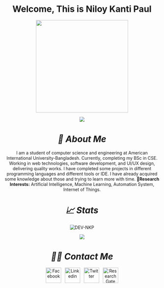 <h1 align="center">Welcome, This is Niloy Kanti Paul </h1>
<p align="center"><img src="https://media.giphy.com/media/v1.Y2lkPTc5MGI3NjExNzVjZmVkMzMwYTdhY2QyOWJjZDcxMmRkMzkzYjNkNTFkYTRmNzdmYyZjdD1n/26DoiqmYcxgFICb3G/giphy-downsized.gif" height="300" width="300"/></p>
<p align="center">
<img src="https://komarev.com/ghpvc/?username=dev-nkp" />
</p>


***<h1 align="center">🎲 About Me</h1>***
  <p align="center">
  I am a student of computer science and engineering at American International University-Bangladesh. Currently, completing my BSc in CSE. Working in web technologies,   software development, and UI/UX design, delivering quality works.
  I have completed some projects in different programming languages and different tools or IDE. I have already acquired some knowledge about those and trying to learn more with time.
  <b>🔎Research Interests:</b> Artificial Intelligence, Machine Learning, Automation System, Internet of Things.
  </p>

  
  
***<h1 align="center">📈 Stats</h1>***
  <p align="center"><img src="https://github-readme-stats.vercel.app/api?username=dev-nkp&show_icons=true&locale=en&theme=dracula" alt="DEV-NKP"/></p>

  <p align="center"><img src="https://github-readme-stats.vercel.app/api/top-langs/?username=dev-nkp&layout=compact&theme=dracula"/></p>
  
  
  ***<h1 align="center">👨‍💻 Contact Me</h1>***
  <p align="center">
  <a href="https://www.facebook.com/niloypaul.nkp" target="_blank"><img src="https://upload.wikimedia.org/wikipedia/commons/5/51/Facebook_f_logo_%282019%29.svg" alt="Facebook" width="50" height="50"/></a>
  &nbsp;
  <a href="https://www.linkedin.com/in/niloy-kanti-paul-5543181ab/" target="_blank"><img src="https://upload.wikimedia.org/wikipedia/commons/c/ce/Linkedin_circle.svg" alt="Linkedin" width="50" height="50"/></a>
  &nbsp;
  <a href="https://twitter.com/Niloy_Paul_" target="_blank"><img src="https://upload.wikimedia.org/wikipedia/commons/3/39/Logo_of_Twitter%2C_Inc..svg" alt="Twitter" width="50" height="50"/></a>
  &nbsp;
  <a href="https://www.researchgate.net/profile/Niloy-Paul-2" target="_blank"><img src="https://upload.wikimedia.org/wikipedia/commons/5/5e/ResearchGate_icon_SVG.svg" alt="ResearchGate" width="50" height="50"/></a>
  </p>
